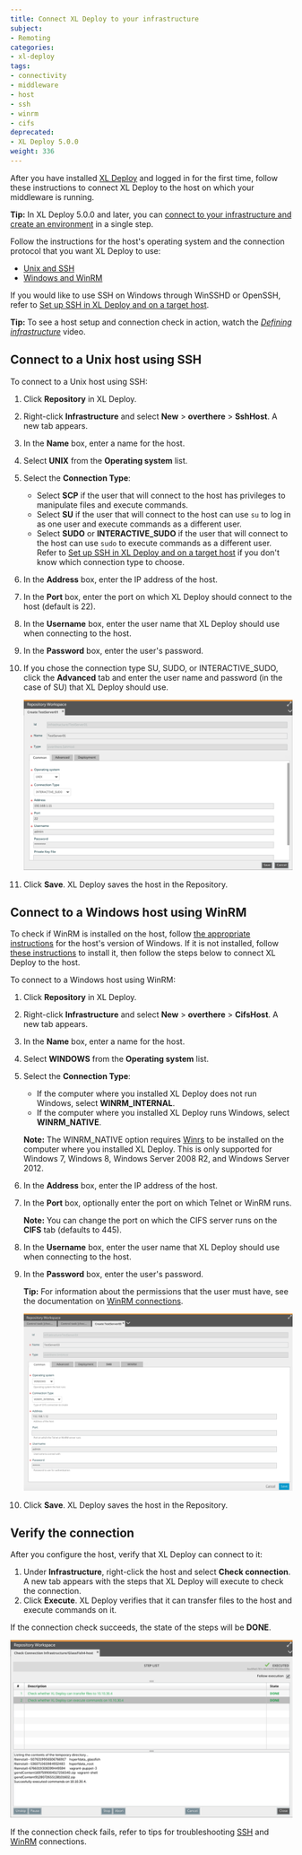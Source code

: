 ```yaml
---
title: Connect XL Deploy to your infrastructure
subject:
- Remoting
categories:
- xl-deploy
tags:
- connectivity
- middleware
- host
- ssh
- winrm
- cifs
deprecated:
- XL Deploy 5.0.0
weight: 336
---
```


After you have installed [XL Deploy](/xl-deploy/how-to/install-xl-deploy.html) and logged in for the first time, follow these instructions to connect XL Deploy to the host on which your middleware is running.

**Tip:** In XL Deploy 5.0.0 and later, you can [connect to your infrastructure and create an environment](/xl-deploy/how-to/create-an-environment-in-xl-deploy.html) in a single step.

Follow the instructions for the host's operating system and the connection protocol that you want XL Deploy to use:

* [Unix and SSH](#connect-to-a-unix-host-using-ssh)
* [Windows and WinRM](#connect-to-a-windows-host-using-winrm)

If you would like to use SSH on Windows through WinSSHD or OpenSSH, refer to [Set up SSH in XL Deploy and on a target host](/xl-deploy/how-to/set-up-ssh-in-xl-deploy-and-on-a-target-host.html).

**Tip:** To see a host setup and connection check in action, watch the *[Defining infrastructure](https://www.youtube.com/watch?v=ZzYDzql1Iek&list=PLIIv46GEoJ7ZvQd4BbzdMLaH0tc-gYyA1&index=2)* video.

## Connect to a Unix host using SSH

To connect to a Unix host using SSH:

1. Click **Repository** in XL Deploy.
1. Right-click **Infrastructure** and select **New** > **overthere** > **SshHost**. A new tab appears.
2. In the **Name** box, enter a name for the host.
3. Select **UNIX** from the **Operating system** list.
4. Select the **Connection Type**:
    * Select **SCP** if the user that will connect to the host has privileges to manipulate files and execute commands.
    * Select **SU** if the user that will connect to the host can use `su` to log in as one user and execute commands as a different user.
    * Select **SUDO** or **INTERACTIVE_SUDO** if the user that will connect to the host can use `sudo` to execute commands as a different user. Refer to [Set up SSH in XL Deploy and on a target host](/xl-deploy/how-to/set-up-ssh-in-xl-deploy-and-on-a-target-host.html#sudo-and-interactivesudo-connection-types) if you don't know which connection type to choose.
5. In the **Address** box, enter the IP address of the host.
6. In the **Port** box, enter the port on which XL Deploy should connect to the host (default is 22).
7. In the **Username** box, enter the user name that XL Deploy should use when connecting to the host.
8. In the **Password** box, enter the user's password.
9. If you chose the connection type SU, SUDO, or INTERACTIVE_SUDO, click the **Advanced** tab and enter the user name and password (in the case of SU) that XL Deploy should use.

      ![Sample Unix host with SSH](images/xl-deploy-trial/xl_deploy_trial_unix_host_ssh.png)

10. Click **Save**. XL Deploy saves the host in the Repository.

## Connect to a Windows host using WinRM

To check if WinRM is installed on the host, follow <a href="http://technet.microsoft.com/en-us/library/ff520073(WS.10).aspx" target="_blank">the appropriate instructions</a> for the host's version of Windows. If it is not installed, follow [these instructions](/xl-deploy/how-to/set-up-winrm-in-xl-deploy-and-on-a-target-host.html) to install it, then follow the steps below to connect XL Deploy to the host.

To connect to a Windows host using WinRM:

1. Click **Repository** in XL Deploy.
1. Right-click **Infrastructure** and select **New** > **overthere** > **CifsHost**. A new tab appears.
2. In the **Name** box, enter a name for the host.
3. Select **WINDOWS** from the **Operating system** list.
4. Select the **Connection Type**:
    * If the computer where you installed XL Deploy does not run Windows, select **WINRM_INTERNAL**.
    * If the computer where you installed XL Deploy runs Windows, select **WINRM_NATIVE**.

    **Note:** The WINRM_NATIVE option requires [Winrs](http://technet.microsoft.com/en-us/library/hh875630.aspx) to be installed on the computer where you installed XL Deploy. This is only supported for Windows 7, Windows 8, Windows Server 2008 R2, and Windows Server 2012.

5. In the **Address** box, enter the IP address of the host.
6. In the **Port** box, optionally enter the port on which Telnet or WinRM runs.

      **Note:** You can change the port on which the CIFS server runs on the **CIFS** tab (defaults to 445).

7. In the **Username** box, enter the user name that XL Deploy should use when connecting to the host.
8. In the **Password** box, enter the user's password.

      **Tip:** For information about the permissions that the user must have, see the documentation on [WinRM connections](/xl-deploy/how-to/set-up-winrm-in-xl-deploy-and-on-a-target-host.html).

      ![Sample Windows host with WinRM](images/xl-deploy-trial/xl_deploy_trial_windows_host_winrm.png)

10. Click **Save**. XL Deploy saves the host in the Repository.

## Verify the connection

After you configure the host, verify that XL Deploy can connect to it:

1. Under **Infrastructure**, right-click the host and select **Check connection**. A new tab appears with the steps that XL Deploy will execute to check the connection.
2. Click **Execute**. XL Deploy verifies that it can transfer files to the host and execute commands on it.

If the connection check succeeds, the state of the steps will be **DONE**.

![Sample successful connection check](images/xl-deploy-trial/xl_deploy_trial_successful_connection_check_glassfish.png)

If the connection check fails, refer to tips for troubleshooting [SSH](/xl-deploy/how-to/troubleshoot-an-ssh-connection.html) and [WinRM](troubleshoot-a-winrm-connection.html) connections.
